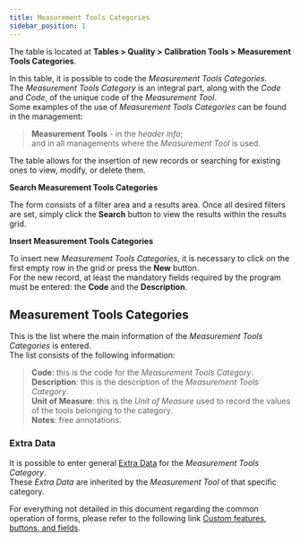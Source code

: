 ```yaml
---
title: Measurement Tools Categories
sidebar_position: 1
---
```


The table is located at **Tables > Quality > Calibration Tools > Measurement Tools Categories**.

In this table, it is possible to code the *Measurement Tools Categories*.   
The *Measurement Tools Category* is an integral part, along with the *Code* and *Code*, of the unique code of the *Measurement Tool*.  
Some examples of the use of *Measurement Tools Categories* can be found in the management:
> **Measurement Tools** - in the *header info*;   
and in all managements where the *Measurement Tool* is used.

The table allows for the insertion of new records or searching for existing ones to view, modify, or delete them.

**Search Measurement Tools Categories**

The form consists of a filter area and a results area. Once all desired filters are set, simply click the **Search** button to view the results within the results grid.

**Insert Measurement Tools Categories**

To insert new *Measurement Tools Categories*, it is necessary to click on the first empty row in the grid or press the **New** button.   
For the new record, at least the mandatory fields required by the program must be entered: the **Code** and the **Description**.

## Measurement Tools Categories

This is the list where the main information of the *Measurement Tools Categories* is entered.   
The list consists of the following information:   
> **Code**: this is the code for the *Measurement Tools Category*.   
> **Description**: this is the description of the *Measurement Tools Category*.   
> **Unit of Measure**: this is the *Unit of Measure* used to record the values of the tools belonging to the category.   
> **Notes**: free annotations.

### Extra Data

It is possible to enter general [Extra Data](/docs/configurations/utility/extra-data/extradata/search-extradata) for the *Measurement Tools Category*.  
These *Extra Data* are inherited by the *Measurement Tool* of that specific category.   

For everything not detailed in this document regarding the common operation of forms, please refer to the following link [Custom features, buttons, and fields](/docs/guide/common).